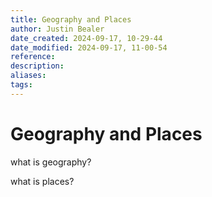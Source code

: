 ```yaml
---
title: Geography and Places
author: Justin Bealer
date_created: 2024-09-17, 10-29-44
date_modified: 2024-09-17, 11-00-54
reference: 
description: 
aliases: 
tags: 
---
```

# Geography and Places

what is geography?

what is places?
